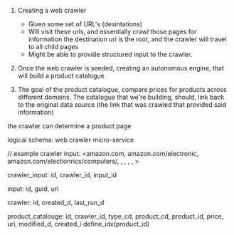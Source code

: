 1) Creating a web crawler
    - Given some set of URL's (desintations)
    - Will visit these urls, and essentially crawl those pages for information
      the destination uri is the root, and the crawler will travel to all child 
      pages
    - Might be able to provide structured input to the crawler.
   
2) Once the web crawler is seeded, creating an autonomous engine, that will build
    a product catalogue
    
 3) The goal of the product catalogue, compare prices for products across different domains. The catalogue that we're building, should, link back to the original data source (the link that was crawled that provided said information)
     
 
the crawler can determine a product page
     
logical schema: web crawler micro-service
     
// example crawler input: <amazon.com, amazon.com/electronic, amazon.com/electionrics/computers/, , , , , >
     
crawler_input: id, crawler_id, input_id
    
input: id, guid, uri

crawler: id, created_d, last_run_d
    
product_catalouge: id, crawler_id, type_cd, product_cd, product_id, price, uri, modified_d, created_i
define_idx(product_id)
    